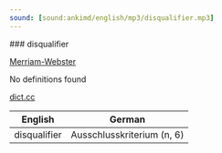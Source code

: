 ```yaml
---
sound: [sound:ankimd/english/mp3/disqualifier.mp3]
---
```


\### disqualifier

[Merriam-Webster](https://www.merriam-webster.com/dictionary/disqualifier)

No definitions found

[dict.cc](https://www.dict.cc/disqualifier)

| English        | German       |
| -------------- | ------------ |
| disqualifier | Ausschlusskriterium (n, 6) |
